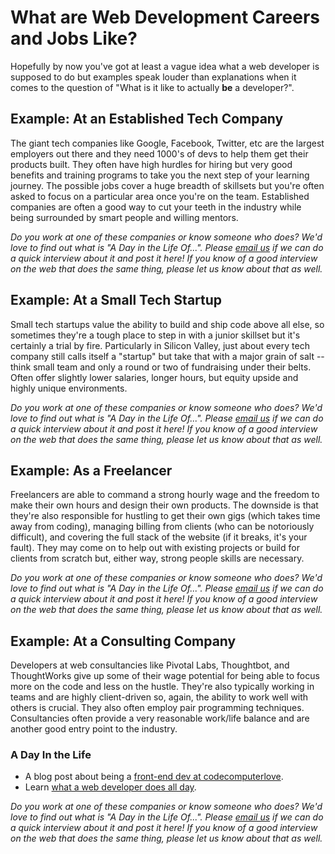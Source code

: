 # What are Web Development Careers and Jobs Like?

Hopefully by now you've got at least a vague idea what a web developer is supposed to do but examples speak louder than explanations when it comes to the question of "What is it like to actually **be** a developer?".

## Example: At an Established Tech Company
The giant tech companies like Google, Facebook, Twitter, etc are the largest employers out there and they need 1000's of devs to help them get their products built.  They often have high hurdles for hiring but very good benefits and training programs to take you the next step of your learning journey.  The possible jobs cover a huge breadth of skillsets but you're often asked to focus on a particular area once you're on the team.  Established companies are often a good way to cut your teeth in the industry while being surrounded by smart people and willing mentors.

*Do you work at one of these companies or know someone who does?  We'd love to find out what is "A Day in the Life Of...".  Please [email us](mailto:curriculum@theodinproject.com) if we can do a quick interview about it and post it here!  If you know of a good interview on the web that does the same thing, please let us know about that as well.*

## Example: At a Small Tech Startup
Small tech startups value the ability to build and ship code above all else, so sometimes they're a tough place to step in with a junior skillset but it's certainly a trial by fire.  Particularly in Silicon Valley, just about every tech company still calls itself a "startup" but take that with a major grain of salt -- think small team and only a round or two of fundraising under their belts.  Often offer slightly lower salaries, longer hours, but equity upside and highly unique environments.

*Do you work at one of these companies or know someone who does?  We'd love to find out what is "A Day in the Life Of...".  Please [email us](mailto:curriculum@theodinproject.com) if we can do a quick interview about it and post it here!  If you know of a good interview on the web that does the same thing, please let us know about that as well.*

## Example: As a Freelancer
Freelancers are able to command a strong hourly wage and the freedom to make their own hours and design their own products.  The downside is that they're also responsible for hustling to get their own gigs (which takes time away from coding), managing billing from clients (who can be notoriously difficult), and covering the full stack of the website (if it breaks, it's your fault).  They may come on to help out with existing projects or build for clients from scratch but, either way, strong people skills are necessary.

*Do you work at one of these companies or know someone who does?  We'd love to find out what is "A Day in the Life Of...".  Please [email us](mailto:curriculum@theodinproject.com) if we can do a quick interview about it and post it here!  If you know of a good interview on the web that does the same thing, please let us know about that as well.*

## Example: At a Consulting Company
Developers at web consultancies like Pivotal Labs, Thoughtbot, and ThoughtWorks give up some of their wage potential for being able to focus more on the code and less on the hustle.  They're also typically working in teams and are highly client-driven so, again, the ability to work well with others is crucial.  They also often employ pair programming techniques.  Consultancies often provide a very reasonable work/life balance and are another good entry point to the industry.

### A Day In the Life
* A blog post about being a [front-end dev at codecomputerlove](http://www.codecomputerlove.com/blog/2013/03/a-day-in-the-life-of-a-front-end-developer/).
* Learn [what a web developer does all day](http://www.kitsmedia.ca/what-does-a-web-developer-do-all-day/).

*Do you work at one of these companies or know someone who does?  We'd love to find out what is "A Day in the Life Of...".  Please [email us](mailto:curriculum@theodinproject.com) if we can do a quick interview about it and post it here!  If you know of a good interview on the web that does the same thing, please let us know about that as well.*
